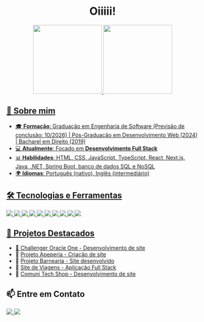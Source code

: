 <!-- README.md para o GitHub Profile -->

<h1 align="center"> Oiiiii! </h1>

<div align="center">
<a href="https://github.com/Thiagoqdev">
<img loading="lazy" height="180em" src="https://github-readme-stats.vercel.app/api/top-langs/?username=Thiagoqdev&layout=compact&langs_count=7&theme=dracula"/>
<img loading="lazy" height="180em" src="https://github-readme-stats.vercel.app/api?username=Thiagoqdev&show_icons=true&theme=dracula&include_all_commits=true&count_private=true"/>
</div>

## 🚀 Sobre mim

- 🎓 **Formação**: Graduação em Engenharia de Software (Previsão de conclusão: 10/2026) | Pós-Graduação em Desenvolvimento Web (2024) | Bacharel em Direito (2019)
- 💻 **Atualmente**: Focado em **Desenvolvimento Full Stack**
- 📊 **Habilidades**: HTML, CSS, JavaScript, TypeScript, React, Next.js, Java, .NET, Spring Boot, banco de dados SQL e NoSQL
- 🌍 **Idiomas**: Português (nativo), Inglês (intermediário)

## 🛠️ Tecnologias e Ferramentas
<p>
  <img src="https://img.shields.io/badge/HTML-E34F26?style=for-the-badge&logo=html5&logoColor=white">
  <img src="https://img.shields.io/badge/CSS-1572B6?style=for-the-badge&logo=css3&logoColor=white">
  <img src="https://img.shields.io/badge/JavaScript-F7DF1E?style=for-the-badge&logo=javascript&logoColor=white">
  <img src="https://img.shields.io/badge/TypeScript-007ACC?style=for-the-badge&logo=typescript&logoColor=white">
  <img src="https://img.shields.io/badge/React-61DAFB?style=for-the-badge&logo=react&logoColor=black">
  <img src="https://img.shields.io/badge/Next.js-000000?style=for-the-badge&logo=nextdotjs&logoColor=white">
  <img src="https://img.shields.io/badge/Java-ED8B00?style=for-the-badge&logo=java&logoColor=white">
  <img src="https://img.shields.io/badge/Spring%20Boot-6DB33F?style=for-the-badge&logo=springboot&logoColor=white">
  <img src="https://img.shields.io/badge/MySQL-005E7C?style=for-the-badge&logo=mysql&logoColor=white">
  <img src="https://img.shields.io/badge/.NET-512BD4?style=for-the-badge&logo=.net&logoColor=white">
</p>

## 📂 Projetos Destacados
- 🔹 [Challenger Oracle One - Desenvolvimento de site](https://github.com/Thiagoqdev/ChallengerOracleOne)
- 🔹 [Projeto Apeperia - Criação de site](https://github.com/Thiagoqdev/ProjetoApeperia)
- 🔹 [Projeto Barnearia - Site desenvolvido](https://github.com/Thiagoqdev/ProjetoBarnearia)
- 🔹 [Site de Viagens - Aplicação Full Stack](https://github.com/Thiagoqdev/SiteDeViagens)
- 🔹 [Comuni Tech Shop - Desenvolvimento de site](https://github.com/Thiagoqdev/ComuniTechShop)

## 📫 Entre em Contato
<p>
  <a href="https://www.linkedin.com/in/thiagovqueiroz/" target="_blank">
    <img src="https://img.shields.io/badge/LinkedIn-blue?style=for-the-badge&logo=linkedin&logoColor=white">
  </a>
  <a href="mailto:thiagoq.dev@gmail.com">
    <img src="https://img.shields.io/badge/Email-D14836?style=for-the-badge&logo=gmail&logoColor=white">
  </a>
</p>
